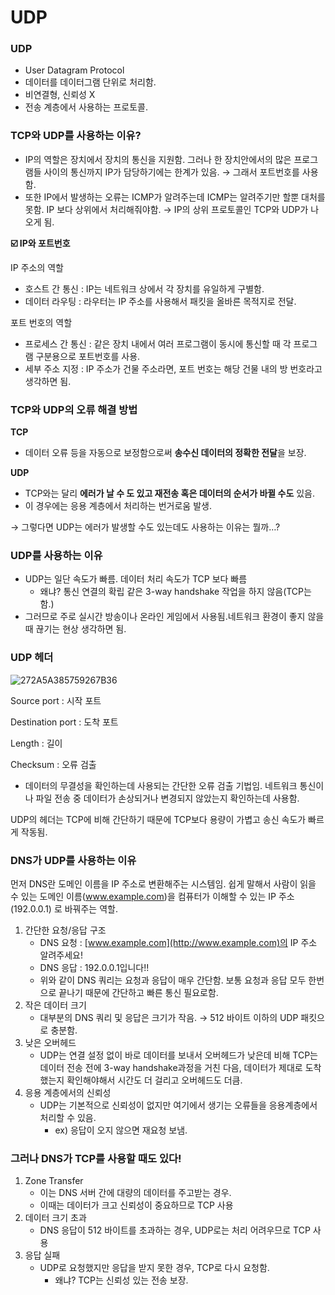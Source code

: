 # UDP

### UDP

- User Datagram Protocol
- 데이터를 데이터그램 단위로 처리함.
- 비연결형, 신뢰성 X
- 전송 계층에서 사용하는 프로토콜.

### TCP와 UDP를 사용하는 이유?

- IP의 역할은 장치에서 장치의 통신을 지원함. 그러나 한 장치안에서의 많은 프로그램들 사이의 통신까지 IP가 담당하기에는 한계가 있음. → 그래서 포트번호를 사용함.
- 또한 IP에서 발생하는 오류는 ICMP가 알려주는데 ICMP는 알려주기만 할뿐 대처를 못함. IP 보다 상위에서 처리해줘야함. → IP의 상위 프로토콜인 TCP와 UDP가 나오게 됨.

**☑️ IP와 포트번호**

IP 주소의 역할

- 호스트 간 통신 : IP는 네트워크 상에서 각 장치를 유일하게 구별함.
- 데이터 라우팅 : 라우터는 IP 주소를 사용해서 패킷을 올바른 목적지로 전달.

포트 번호의 역할

- 프로세스 간 통신 : 같은 장치 내에서 여러 프로그램이 동시에 통신할 때 각 프로그램 구분용으로 포트번호를 사용.
- 세부 주소 지정 : IP 주소가 건물 주소라면, 포트 번호는 해당 건물 내의 방 번호라고 생각하면 됨.

### TCP와 UDP의 오류 해결 방법

**TCP**

- 데이터 오류 등을 자동으로 보정함으로써 **송수신 데이터의 정확한 전달**을 보장.

**UDP**

- TCP와는 달리 **에러가 날 수 도 있고 재전송 혹은 데이터의 순서가 바뀔 수도** 있음.
- 이 경우에는 응용 계층에서 처리하는 번거로움 발생.

→ 그렇다면 UDP는 에러가 발생할 수도 있는데도 사용하는 이유는 뭘까…?

### UDP를 사용하는 이유

- UDP는 일단 속도가 빠름. 데이터 처리 속도가 TCP 보다 빠름
    - 왜냐? 통신 연결의 확립 같은 3-way handshake 작업을 하지 않음(TCP는 함.)
- 그러므로 주로 실시간 방송이나 온라인 게임에서 사용됨.네트워크 환경이 좋지 않을 때 끊기는 현상 생각하면 됨.

### UDP 헤더

![272A5A385759267B36](https://github.com/Audrey-1120/cs-study/assets/100057254/77fa3092-25d5-435e-ae04-1fe54f73e334)

Source port : 시작 포트

Destination port : 도착 포트

Length : 길이

Checksum : 오류 검출

- 데이터의 무결성을 확인하는데 사용되는 간단한 오류 검출 기법임. 네트워크 통신이나 파일 전송 중 데이터가 손상되거나 변경되지 않았는지 확인하는데 사용함.

UDP의 헤더는 TCP에 비해 간단하기 때문에 TCP보다 용량이 가볍고 송신 속도가 빠르게 작동됨.

### DNS가 UDP를 사용하는 이유

먼저 DNS란 도메인 이름을 IP 주소로 변환해주는 시스템임. 쉽게 말해서 사람이 읽을 수 있는 도메인 이름(www.example.com)을 컴퓨터가 이해할 수 있는 IP 주소(192.0.0.1) 로 바꿔주는 역할.

1. 간단한 요청/응답 구조
    - DNS 요청 : [www.example.com](http://www.example.com)의 IP 주소 알려주세요!
    - DNS 응답 : 192.0.0.1입니다!!
    - 위와 같이 DNS 쿼리는 요청과 응답이 매우 간단함. 보통 요청과 응답 모두 한번으로 끝나기 때문에 간단하고 빠른 통신 필요로함.
2. 작은 데이터 크기
    - 대부분의 DNS 쿼리 및 응답은 크기가 작음. → 512 바이트 이하의 UDP 패킷으로 충분함.
3. 낮은 오버헤드
    - UDP는 연결 설정 없이 바로 데이터를 보내서 오버헤드가 낮은데 비해 TCP는 데이터 전송 전에 3-way handshake과정을 거친 다음, 데이터가 제대로 도착했는지 확인해야해서 시간도 더 걸리고 오버헤드도 더큼.
4. 응용 계층에서의 신뢰성
    - UDP는 기본적으로 신뢰성이 없지만 여기에서 생기는 오류들을 응용계층에서 처리할 수 있음.
        - ex) 응답이 오지 않으면 재요청 보냄.

### 그러나 DNS가 TCP를 사용할 때도 있다!

1. Zone Transfer
    - 이는 DNS 서버 간에 대량의 데이터를 주고받는 경우.
    - 이때는 데이터가 크고 신뢰성이 중요하므로 TCP 사용
2. 데이터 크기 초과
    - DNS 응답이 512 바이트를 초과하는 경우, UDP로는 처리 어려우므로 TCP 사용
3. 응답 실패 
    - UDP로 요청했지만 응답을 받지 못한 경우, TCP로 다시 요청함.
        - 왜냐? TCP는 신뢰성 있는 전송 보장.